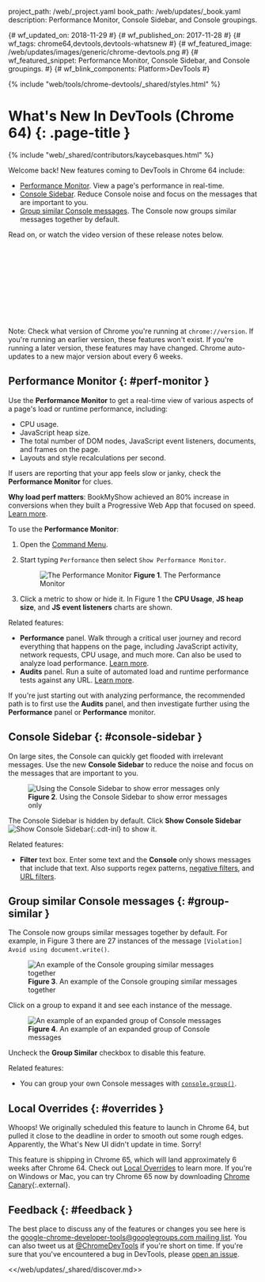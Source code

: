 project_path: /web/_project.yaml
book_path: /web/updates/_book.yaml
description: Performance Monitor, Console Sidebar, and Console groupings.

{# wf_updated_on: 2018-11-29 #}
{# wf_published_on: 2017-11-28 #}
{# wf_tags: chrome64,devtools,devtools-whatsnew #}
{# wf_featured_image: /web/updates/images/generic/chrome-devtools.png #}
{# wf_featured_snippet: Performance Monitor, Console Sidebar, and Console groupings. #}
{# wf_blink_components: Platform>DevTools #}

{% include "web/tools/chrome-devtools/_shared/styles.html" %}

# What's New In DevTools (Chrome 64) {: .page-title }

{% include "web/_shared/contributors/kaycebasques.html" %}

Welcome back! New features coming to DevTools in Chrome 64 include:

* [Performance Monitor](#perf-monitor). View a page's performance in real-time.
* [Console Sidebar](#console-sidebar). Reduce Console noise and focus on the messages that are
  important to you.
* [Group similar Console messages](#group-similar). The Console now groups similar messages
  together by default.

Read on, or watch the video version of these release notes below.

<div class="video-wrapper-full-width">
  <iframe class="devsite-embedded-youtube-video" data-video-id="90wNAn05Cf4"
          data-autohide="1" data-showinfo="0" frameborder="0" allowfullscreen>
  </iframe>
</div>

Note: Check what version of Chrome you're running at `chrome://version`. If you're running
an earlier version, these features won't exist. If you're running a later version, these features
may have changed. Chrome auto-updates to a new major version about every 6 weeks.

## Performance Monitor {: #perf-monitor }

Use the **Performance Monitor** to get a real-time view of various aspects of a page's load
or runtime performance, including:

* CPU usage.
* JavaScript heap size.
* The total number of DOM nodes, JavaScript event listeners, documents, and frames on the page.
* Layouts and style recalculations per second.

If users are reporting that your app feels slow or janky, check the **Performance Monitor** for
clues.

<aside class="success"><b>Why load perf matters</b>: BookMyShow achieved an 80% increase
in conversions when they built a Progressive Web App that focused on speed.
<a href="/web/showcase/2017/bookmyshow">Learn more</a>.</aside>

To use the **Performance Monitor**:

1. Open the [Command Menu](/web/tools/chrome-devtools/ui#command-menu).
1. Start typing `Performance` then select `Show Performance Monitor`.

     <figure>
       <img src="/web/updates/images/2017/11/perf-monitor.png"
            alt="The Performance Monitor"
       <figcaption>
         <b>Figure 1</b>. The Performance Monitor
       </figcaption>
     </figure>

1. Click a metric to show or hide it. In Figure 1 the **CPU Usage**, **JS heap size**, and
   **JS event listeners** charts are shown.

Related features:

* **Performance** panel. Walk through a critical user journey and record everything that
  happens on the page, including JavaScript activity, network requests, CPU usage, and much more.
  Can also be used to analyze load performance. 
  [Learn more][runtime].
* **Audits** panel. Run a suite of automated load and runtime performance tests against any URL.
  [Learn more][audits].

If you're just starting out with analyzing performance, the recommended path is to first use
the **Audits** panel, and then investigate further using the **Performance** panel or
**Performance** monitor.

[runtime]: /web/tools/chrome-devtools/evaluate-performance/
[audits]: /web/tools/lighthouse/#devtools

## Console Sidebar {: #console-sidebar }

On large sites, the Console can quickly get flooded with irrelevant messages. Use the new
**Console Sidebar** to reduce the noise and focus on the messages that are important to you.

<figure>
  <img src="/web/updates/images/2017/11/console-sidebar.png"
       alt="Using the Console Sidebar to show error messages only"
  <figcaption>
    <b>Figure 2</b>. Using the Console Sidebar to show error messages only
  </figcaption>
</figure>

The Console Sidebar is hidden by default. Click **Show Console Sidebar** ![Show Console
Sidebar](/web/updates/images/2017/11/show-console-sidebar.png){:.cdt-inl} to show it.

Related features:

* **Filter** text box. Enter some text and the **Console** only shows messages that include
  that text. Also supports regex patterns, [negative filters][neg], and [URL filters][url].

[neg]: /web/updates/2017/08/devtools-release-notes#negative-filters
[url]: /web/updates/2017/08/devtools-release-notes#url-filters

## Group similar Console messages {: #group-similar }

The Console now groups similar messages together by default. For example, in Figure 3
there are 27 instances of the message `[Violation] Avoid using document.write()`.

<figure>
  <img src="/web/updates/images/2017/11/group-similar.png"
       alt="An example of the Console grouping similar messages together"
  <figcaption>
    <b>Figure 3</b>. An example of the Console grouping similar messages together
  </figcaption>
</figure>

Click on a group to expand it and see each instance of the message.

<figure>
  <img src="/web/updates/images/2017/11/group-expanded.png"
       alt="An example of an expanded group of Console messages"
  <figcaption>
    <b>Figure 4</b>. An example of an expanded group of Console messages
  </figcaption>
</figure>

Uncheck the **Group Similar** checkbox to disable this feature.

Related features:

* You can group your own Console messages with [`console.group()`][group].

[group]: /web/tools/chrome-devtools/console/console-reference#group

## Local Overrides {: #overrides }

Whoops! We originally scheduled this feature to launch in Chrome 64, but pulled it close to
the deadline in order to smooth out some rough edges. Apparently, the What's New UI didn't
update in time. Sorry!

This feature is shipping in Chrome 65, which will land approximately 6 weeks after Chrome 64.
Check out [Local Overrides][LO] to learn more. If you're on Windows or Mac, you can try
Chrome 65 now by downloading [Chrome Canary][canary]{:.external}.

[LO]: /web/updates/2018/01/devtools#overrides
[canary]: https://www.google.com/chrome/browser/canary.html

## Feedback {: #feedback }

The best place to discuss any of the features or changes you see here is
the [google-chrome-developer-tools@googlegroups.com mailing list][ML]. You
can also tweet us at [@ChromeDevTools](https://twitter.com/chromedevtools) if
you're short on time. If you're sure that you've encountered a bug in
DevTools, please [open an issue](https://crbug.com/new).

[ML]: https://groups.google.com/forum/#!forum/google-chrome-developer-tools

<</web/updates/_shared/discover.md>>
